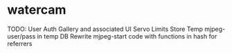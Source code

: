 watercam
========
TODO:
User Auth
Gallery and associated UI
Servo Limits
Store Temp mjpeg-user/pass in temp DB
Rewrite mjpeg-start code with functions in hash for referrers
